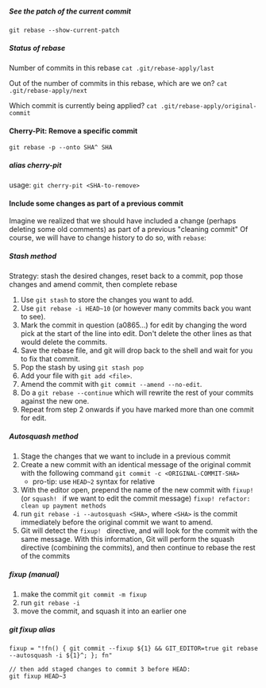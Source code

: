 
##### See the patch of the current commit
`git rebase --show-current-patch`

##### Status of rebase
Number of commits in this rebase
`cat .git/rebase-apply/last`

Out of the number of commits in this rebase, which are we on?
`cat .git/rebase-apply/next`

Which commit is currently being applied?
`cat .git/rebase-apply/original-commit`

#### Cherry-Pit: Remove a specific commit
`git rebase -p --onto SHA^ SHA`

##### alias cherry-pit
usage: `git cherry-pit <SHA-to-remove>`

#### Include some changes as part of a previous commit
Imagine we realized that we should have included a change (perhaps deleting some old comments) as part of a previous "cleaning commit"
Of course, we will have to change history to do so, with `rebase`:

##### Stash method
Strategy: stash the desired changes, reset back to a commit, pop those changes and amend commit, then complete rebase

1. Use `git stash` to store the changes you want to add.
2. Use `git rebase -i HEAD~10` (or however many commits back you want to see).
3. Mark the commit in question (a0865...) for edit by changing the word pick at the start of the line into edit. Don't delete the other lines as that would delete the commits.
4. Save the rebase file, and git will drop back to the shell and wait for you to fix that commit.
5. Pop the stash by using `git stash pop`
6. Add your file with `git add <file>`.
7. Amend the commit with `git commit --amend --no-edit`.
8. Do a `git rebase --continue` which will rewrite the rest of your commits against the new one.
9. Repeat from step 2 onwards if you have marked more than one commit for edit.

##### Autosquash method
1. Stage the changes that we want to include in a previous commit
2. Create a new commit with an identical message of the original commit with the following command
`git commit -c <ORIGINAL-COMMIT-SHA>`
	- pro-tip: use `HEAD~2` syntax for relative
3. With the editor open, prepend the name of the new commit with `fixup! ` (or `squash! ` if we want to edit the commit message)
`fixup! refactor: clean up payment methods`
4. run `git rebase -i --autosquash <SHA>`, where `<SHA>` is the commit immediately before the original commit we want to amend.
5. Git will detect the `fixup! ` directive, and will look for the commit with the same message. With this information, Git will perform the squash directive (combining the commits), and then continue to rebase the rest of the commits

##### fixup (manual)
1. make the commit `git commit -m fixup`
2. run `git rebase -i`
3. move the commit, and squash it into an earlier one

##### git fixup alias
```
fixup = "!fn() { git commit --fixup ${1} && GIT_EDITOR=true git rebase --autosquash -i ${1}^; }; fn"

// then add staged changes to commit 3 before HEAD:
git fixup HEAD~3

```
